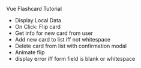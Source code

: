 Vue Flashcard Tutorial

* Display Local Data
* On Click: Flip card
* Get info for new card from user
* Add new card to list iff not whitespace
* Delete card from list with confirmation modal
* Animate flip
* display error iff form field is blank or whitespace